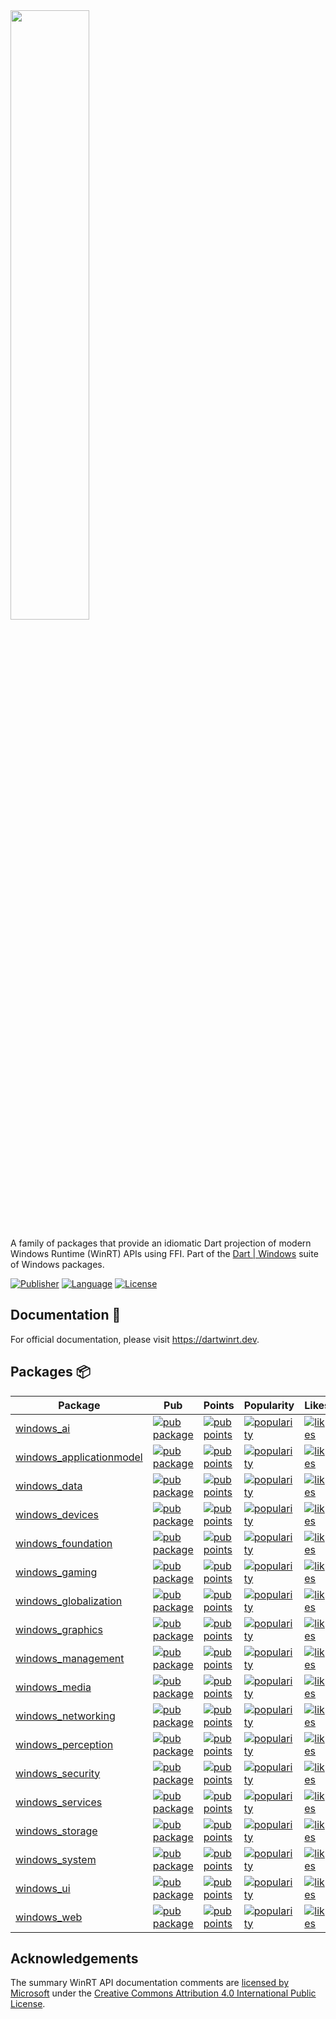 <img src="https://user-images.githubusercontent.com/2319867/235838660-a82bfdce-aa55-461d-b418-19bd5185b6af.png" width="50%" height="50%">

A family of packages that provide an idiomatic Dart projection of modern
Windows Runtime (WinRT) APIs using FFI.
Part of the [Dart | Windows](https://github.com/dart-windows) suite of Windows
packages.

[![Publisher](https://img.shields.io/pub/publisher/windows_foundation.svg)](https://pub.dev/publishers/win32.pub)
[![Language](https://img.shields.io/badge/language-Dart-blue.svg)](https://dart.dev)
[![License](https://img.shields.io/github/license/dart-windows/dartwinrt?color=blue)](https://opensource.org/licenses/BSD-3-Clause)

## Documentation 📝

For official documentation, please visit https://dartwinrt.dev.

## Packages 📦

| Package                                                          | Pub                                                                                                              | Points                                                                                                                               | Popularity                                                                                                                               | Likes                                                                                                                          |
| ---------------------------------------------------------------- | ---------------------------------------------------------------------------------------------------------------- | ------------------------------------------------------------------------------------------------------------------------------------ | ---------------------------------------------------------------------------------------------------------------------------------------- | ------------------------------------------------------------------------------------------------------------------------------ |
| [windows_ai](./packages/windows_ai/)                             | [![pub package](https://img.shields.io/pub/v/windows_ai.svg)](https://pub.dev/packages/animations)               | [![pub points](https://img.shields.io/pub/points/windows_ai)](https://pub.dev/packages/windows_ai/score)                             | [![popularity](https://img.shields.io/pub/popularity/windows_ai)](https://pub.dev/packages/windows_ai/score)                             | [![likes](https://img.shields.io/pub/likes/windows_ai)](https://pub.dev/packages/windows_ai/score)                             |
| [windows_applicationmodel](./packages/windows_applicationmodel/) | [![pub package](https://img.shields.io/pub/v/windows_applicationmodel.svg)](https://pub.dev/packages/animations) | [![pub points](https://img.shields.io/pub/points/windows_applicationmodel)](https://pub.dev/packages/windows_applicationmodel/score) | [![popularity](https://img.shields.io/pub/popularity/windows_applicationmodel)](https://pub.dev/packages/windows_applicationmodel/score) | [![likes](https://img.shields.io/pub/likes/windows_applicationmodel)](https://pub.dev/packages/windows_applicationmodel/score) |
| [windows_data](./packages/windows_data/)                         | [![pub package](https://img.shields.io/pub/v/windows_data.svg)](https://pub.dev/packages/animations)             | [![pub points](https://img.shields.io/pub/points/windows_data)](https://pub.dev/packages/windows_data/score)                         | [![popularity](https://img.shields.io/pub/popularity/windows_data)](https://pub.dev/packages/windows_data/score)                         | [![likes](https://img.shields.io/pub/likes/windows_data)](https://pub.dev/packages/windows_data/score)                         |
| [windows_devices](./packages/windows_devices/)                   | [![pub package](https://img.shields.io/pub/v/windows_devices.svg)](https://pub.dev/packages/animations)          | [![pub points](https://img.shields.io/pub/points/windows_devices)](https://pub.dev/packages/windows_devices/score)                   | [![popularity](https://img.shields.io/pub/popularity/windows_devices)](https://pub.dev/packages/windows_devices/score)                   | [![likes](https://img.shields.io/pub/likes/windows_devices)](https://pub.dev/packages/windows_devices/score)                   |
| [windows_foundation](./packages/windows_foundation/)             | [![pub package](https://img.shields.io/pub/v/windows_foundation.svg)](https://pub.dev/packages/animations)       | [![pub points](https://img.shields.io/pub/points/windows_foundation)](https://pub.dev/packages/windows_foundation/score)             | [![popularity](https://img.shields.io/pub/popularity/windows_foundation)](https://pub.dev/packages/windows_foundation/score)             | [![likes](https://img.shields.io/pub/likes/windows_foundation)](https://pub.dev/packages/windows_foundation/score)             |
| [windows_gaming](./packages/windows_gaming/)                     | [![pub package](https://img.shields.io/pub/v/windows_gaming.svg)](https://pub.dev/packages/animations)           | [![pub points](https://img.shields.io/pub/points/windows_gaming)](https://pub.dev/packages/windows_gaming/score)                     | [![popularity](https://img.shields.io/pub/popularity/windows_gaming)](https://pub.dev/packages/windows_gaming/score)                     | [![likes](https://img.shields.io/pub/likes/windows_gaming)](https://pub.dev/packages/windows_gaming/score)                     |
| [windows_globalization](./packages/windows_globalization/)       | [![pub package](https://img.shields.io/pub/v/windows_globalization.svg)](https://pub.dev/packages/animations)    | [![pub points](https://img.shields.io/pub/points/windows_globalization)](https://pub.dev/packages/windows_globalization/score)       | [![popularity](https://img.shields.io/pub/popularity/windows_globalization)](https://pub.dev/packages/windows_globalization/score)       | [![likes](https://img.shields.io/pub/likes/windows_globalization)](https://pub.dev/packages/windows_globalization/score)       |
| [windows_graphics](./packages/windows_graphics/)                 | [![pub package](https://img.shields.io/pub/v/windows_graphics.svg)](https://pub.dev/packages/animations)         | [![pub points](https://img.shields.io/pub/points/windows_graphics)](https://pub.dev/packages/windows_graphics/score)                 | [![popularity](https://img.shields.io/pub/popularity/windows_graphics)](https://pub.dev/packages/windows_graphics/score)                 | [![likes](https://img.shields.io/pub/likes/windows_graphics)](https://pub.dev/packages/windows_graphics/score)                 |
| [windows_management](./packages/windows_management/)             | [![pub package](https://img.shields.io/pub/v/windows_management.svg)](https://pub.dev/packages/animations)       | [![pub points](https://img.shields.io/pub/points/windows_management)](https://pub.dev/packages/windows_management/score)             | [![popularity](https://img.shields.io/pub/popularity/windows_management)](https://pub.dev/packages/windows_management/score)             | [![likes](https://img.shields.io/pub/likes/windows_management)](https://pub.dev/packages/windows_management/score)             |
| [windows_media](./packages/windows_media/)                       | [![pub package](https://img.shields.io/pub/v/windows_media.svg)](https://pub.dev/packages/animations)            | [![pub points](https://img.shields.io/pub/points/windows_media)](https://pub.dev/packages/windows_media/score)                       | [![popularity](https://img.shields.io/pub/popularity/windows_media)](https://pub.dev/packages/windows_media/score)                       | [![likes](https://img.shields.io/pub/likes/windows_media)](https://pub.dev/packages/windows_media/score)                       |
| [windows_networking](./packages/windows_networking/)             | [![pub package](https://img.shields.io/pub/v/windows_networking.svg)](https://pub.dev/packages/animations)       | [![pub points](https://img.shields.io/pub/points/windows_networking)](https://pub.dev/packages/windows_networking/score)             | [![popularity](https://img.shields.io/pub/popularity/windows_networking)](https://pub.dev/packages/windows_networking/score)             | [![likes](https://img.shields.io/pub/likes/windows_networking)](https://pub.dev/packages/windows_networking/score)             |
| [windows_perception](./packages/windows_perception/)             | [![pub package](https://img.shields.io/pub/v/windows_perception.svg)](https://pub.dev/packages/animations)       | [![pub points](https://img.shields.io/pub/points/windows_perception)](https://pub.dev/packages/windows_perception/score)             | [![popularity](https://img.shields.io/pub/popularity/windows_perception)](https://pub.dev/packages/windows_perception/score)             | [![likes](https://img.shields.io/pub/likes/windows_perception)](https://pub.dev/packages/windows_perception/score)             |
| [windows_security](./packages/windows_security/)                 | [![pub package](https://img.shields.io/pub/v/windows_security.svg)](https://pub.dev/packages/animations)         | [![pub points](https://img.shields.io/pub/points/windows_security)](https://pub.dev/packages/windows_security/score)                 | [![popularity](https://img.shields.io/pub/popularity/windows_security)](https://pub.dev/packages/windows_security/score)                 | [![likes](https://img.shields.io/pub/likes/windows_security)](https://pub.dev/packages/windows_security/score)                 |
| [windows_services](./packages/windows_services/)                 | [![pub package](https://img.shields.io/pub/v/windows_services.svg)](https://pub.dev/packages/animations)         | [![pub points](https://img.shields.io/pub/points/windows_services)](https://pub.dev/packages/windows_services/score)                 | [![popularity](https://img.shields.io/pub/popularity/windows_services)](https://pub.dev/packages/windows_services/score)                 | [![likes](https://img.shields.io/pub/likes/windows_services)](https://pub.dev/packages/windows_services/score)                 |
| [windows_storage](./packages/windows_storage/)                   | [![pub package](https://img.shields.io/pub/v/windows_storage.svg)](https://pub.dev/packages/animations)          | [![pub points](https://img.shields.io/pub/points/windows_storage)](https://pub.dev/packages/windows_storage/score)                   | [![popularity](https://img.shields.io/pub/popularity/windows_storage)](https://pub.dev/packages/windows_storage/score)                   | [![likes](https://img.shields.io/pub/likes/windows_storage)](https://pub.dev/packages/windows_storage/score)                   |
| [windows_system](./packages/windows_system/)                     | [![pub package](https://img.shields.io/pub/v/windows_system.svg)](https://pub.dev/packages/animations)           | [![pub points](https://img.shields.io/pub/points/windows_system)](https://pub.dev/packages/windows_system/score)                     | [![popularity](https://img.shields.io/pub/popularity/windows_system)](https://pub.dev/packages/windows_system/score)                     | [![likes](https://img.shields.io/pub/likes/windows_system)](https://pub.dev/packages/windows_system/score)                     |
| [windows_ui](./packages/windows_ui/)                             | [![pub package](https://img.shields.io/pub/v/windows_ui.svg)](https://pub.dev/packages/animations)               | [![pub points](https://img.shields.io/pub/points/windows_ui)](https://pub.dev/packages/windows_ui/score)                             | [![popularity](https://img.shields.io/pub/popularity/windows_ui)](https://pub.dev/packages/windows_ui/score)                             | [![likes](https://img.shields.io/pub/likes/windows_ui)](https://pub.dev/packages/windows_ui/score)                             |
| [windows_web](./packages/windows_web/)                           | [![pub package](https://img.shields.io/pub/v/windows_web.svg)](https://pub.dev/packages/animations)              | [![pub points](https://img.shields.io/pub/points/windows_web)](https://pub.dev/packages/windows_web/score)                           | [![popularity](https://img.shields.io/pub/popularity/windows_web)](https://pub.dev/packages/windows_web/score)                           | [![likes](https://img.shields.io/pub/likes/windows_web)](https://pub.dev/packages/windows_web/score)                           |

## Acknowledgements

The summary WinRT API documentation comments are [licensed by Microsoft][] under
the [Creative Commons Attribution 4.0 International Public License][license].

[licensed by Microsoft]: https://github.com/MicrosoftDocs/winrt-api/#legal-notices
[license]: https://github.com/MicrosoftDocs/winrt-api/blob/89e9254fd8b53a648937dbb4324d7f7d6f8d1314/LICENSE
